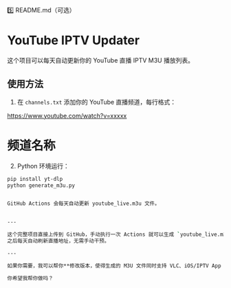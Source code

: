 5️⃣ README.md（可选）
# YouTube IPTV Updater

这个项目可以每天自动更新你的 YouTube 直播 IPTV M3U 播放列表。

## 使用方法

1. 在 `channels.txt` 添加你的 YouTube 直播频道，每行格式：


https://www.youtube.com/watch?v=xxxxx
 # 频道名称


2. Python 环境运行：
```bash
pip install yt-dlp
python generate_m3u.py


GitHub Actions 会每天自动更新 youtube_live.m3u 文件。


---

这个完整项目直接上传到 GitHub，手动执行一次 Actions 就可以生成 `youtube_live.m3u`。  
之后每天自动刷新直播地址，无需手动干预。

---

如果你需要，我可以帮你**修改版本，使得生成的 M3U 文件同时支持 VLC、iOS/IPTV App 直接播放 YouTube Live**，保证大部分设备都能播。  

你希望我帮你做吗？
